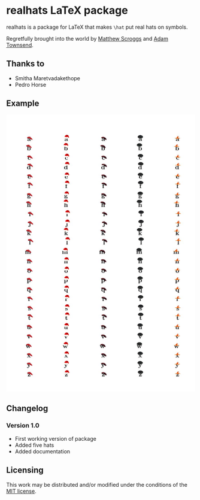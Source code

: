 # realhats LaTeX package

realhats is a package for LaTeX that makes `\hat` put real hats on symbols.

Regretfully brought into the world by [Matthew Scroggs](https://github.com/mscroggs) and [Adam Townsend](https://github.com/Pecnut).

## Thanks to 
* Smitha Maretvadakethope
* Pedro Horse

## Example
![Letters with hats on](readme_images/hats.jpg)

## Changelog
### Version 1.0
* First working version of package
* Added five hats
* Added documentation


## Licensing
This work may be distributed and/or modified under the conditions of the [MIT license](LICENSE.md).

